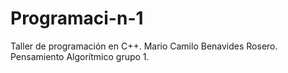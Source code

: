 # Programaci-n-1
Taller de programación en C++.
Mario Camilo Benavides Rosero.
Pensamiento Algorítmico grupo 1.
